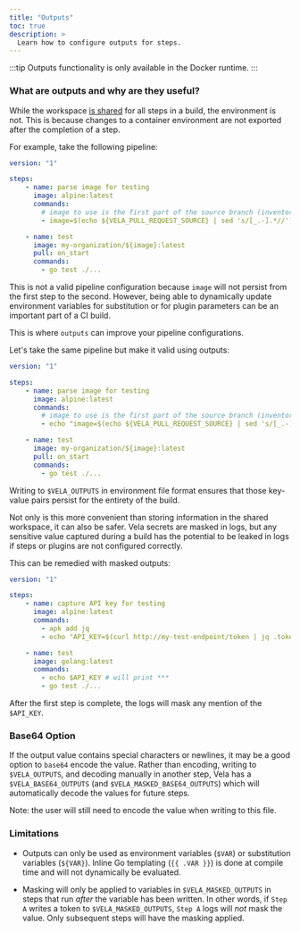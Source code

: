 ```yaml
---
title: "Outputs"
toc: true
description: >
  Learn how to configure outputs for steps.
---
```


:::tip
Outputs functionality is only available in the Docker runtime.
:::

### What are outputs and why are they useful?

While the workspace [is shared](/docs/usage/workspace.md) for all steps in a build, the environment is not. This is because changes to a container environment are not exported after the completion of a step.

For example, take the following pipeline:

```yaml
version: "1"

steps:
    - name: parse image for testing
      image: alpine:latest
      commands:
        # image to use is the first part of the source branch (inventory-updates -> my-organization/inventory:latest)
        - image=$(echo ${VELA_PULL_REQUEST_SOURCE} | sed 's/[_.-].*//')

    - name: test
      image: my-organization/${image}:latest
      pull: on_start
      commands:
        - go test ./...

```

This is not a valid pipeline configuration because `image` will not persist from the first step to the second. However, being able to dynamically update environment variables for substitution or for plugin parameters can be an important part of a CI build.

This is where `outputs` can improve your pipeline configurations.

Let's take the same pipeline but make it valid using outputs:

```yaml
version: "1"

steps:
    - name: parse image for testing
      image: alpine:latest
      commands:
        # image to use is the first part of the source branch (inventory-updates -> my-organization/inventory:latest)
        - echo "image=$(echo ${VELA_PULL_REQUEST_SOURCE} | sed 's/[_.-].*//')" > $VELA_OUTPUTS

    - name: test
      image: my-organization/${image}:latest
      pull: on_start
      commands:
        - go test ./...
```

Writing to `$VELA_OUTPUTS` in environment file format ensures that those key-value pairs persist for the entirety of the build. 

Not only is this more convenient than storing information in the shared workspace, it can also be safer. Vela secrets are masked in logs, but any sensitive value captured during a build has the potential to be leaked in logs if steps or plugins are not configured correctly.

This can be remedied with masked outputs:

```yaml
version: "1"

steps:
    - name: capture API key for testing
      image: alpine:latest
      commands:
        - apk add jq
        - echo "API_KEY=$(curl http://my-test-endpoint/token | jq .token)" > $VELA_MASKED_OUTPUTS

    - name: test
      image: golang:latest
      commands:
        - echo $API_KEY # will print ***
        - go test ./...
```

After the first step is complete, the logs will mask any mention of the `$API_KEY`. 

### Base64 Option

If the output value contains special characters or newlines, it may be a good option to `base64` encode the value. Rather than encoding, writing to `$VELA_OUTPUTS`, and decoding manually in another step, Vela has a `$VELA_BASE64_OUTPUTS` (and `$VELA_MASKED_BASE64_OUTPUTS`) which will automatically decode the values for future steps. 

Note: the user will still need to encode the value when writing to this file.

### Limitations

- Outputs can only be used as environment variables (`$VAR`) or substitution variables (`${VAR}`). Inline Go templating (`{{ .VAR }}`) is done at compile time and will not dynamically be evaluated.

- Masking will only be applied to variables in `$VELA_MASKED_OUTPUTS` in steps that run _after_ the variable has been written. In other words, if `Step A` writes a token to `$VELA_MASKED_OUTPUTS`, `Step A` logs will _not_ mask the value. Only subsequent steps will have the masking applied.